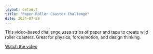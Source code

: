 ```yaml
---
layout: default
title: "Paper Roller Coaster Challenge"
date: 2024-07-29
---
```


This video-based challenge uses strips of paper and tape to create wild roller coasters. Great for physics, force/motion, and design thinking.

[Watch the video](https://www.youtube.com/watch?v=Q9Fq1aCKAIg)
